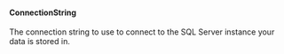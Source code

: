 #### ConnectionString

The connection string to use to connect to the SQL Server instance your data is stored in.